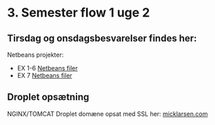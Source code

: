 # 3. Semester flow 1 uge 2

## Tirsdag og onsdagsbesvarelser findes her:

Netbeans projekter:
- EX 1-6 [Netbeans filer](https://github.com/MivleDK/3semFlow1Week2/tree/master/Day2/Week2Day2-EX-1-6/src/main/java)
- EX 7 [Netbeans filer](https://github.com/MivleDK/3semFlow1Week2/tree/master/Day2/Week2Day2EX7/src/main/java/servlets)

## Droplet opsætning

NGINX/TOMCAT Droplet domæne opsat med SSL her: [micklarsen.com](http://micklarsen.com/dat3sem-1)